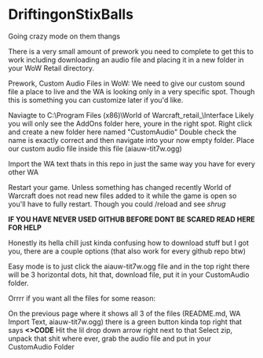 # DriftingonStixBalls
Going crazy mode on them thangs

There is a very small amount of prework you need to complete to get this to work including downloading an audio file and placing it in a new folder in your WoW Retail directory. 

Prework, Custom Audio Files in WoW:
  We need to give our custom sound file a place to live and the WA is looking only in a very specific spot. Though this is something you can customize later if you'd like. 

  Naviagte to C:\Program Files (x86)\World of Warcraft\_retail_\Interface
    Likely you will only see the AddOns folder here, youre in the right spot.
    Right click and create a new folder here named "CustomAudio"
    Double check the name is exactly correct and then navigate into your now empty folder. 
    Place our custom audio file inside this file (aiauw-tit7w.ogg)

  Import the WA text thats in this repo in just the same way you have for every other WA 

  Restart your game. Unless something has changed recently World of Warcraft does not read new files added to it while the game is open so you'll have to fully restart. Though you could /reload and see *shrug*

  **IF YOU HAVE NEVER USED GITHUB BEFORE DONT BE SCARED READ HERE FOR HELP**

  Honestly its hella chill just kinda confusing how to download stuff but I got you, there are a couple options (that also work for every github repo btw)

  Easy mode is to just click the aiauw-tit7w.ogg file and in the top right there will be 3 horizontal dots, hit that, download file, put it in your CustomAudio folder.

  Orrrr if you want all the files for some reason:

  On the previous page where it shows all 3 of the files (README.md, WA Import Text, aiauw-tit7w.ogg) there is a green button kinda top right that says **<>CODE**
  Hit the lil drop down arrow right next to that
  Select zip, unpack that shit where ever, grab the audio file and put in your CustomAudio Folder

